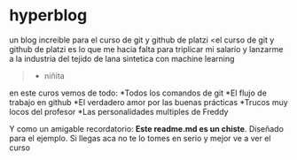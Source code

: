 # hyperblog
un blog increible para el curso de git y github de platzi
<el curso de git y github de platzi es lo que me hacia falta para triplicar mi salario y lanzarme a la industria del tejido de lana sintetica con machine learning

> - niñita

en este curos vemos de todo:
*Todos los comandos de git
*El flujo de trabajo en github
*El verdadero amor por las buenas prácticas
*Trucos muy locos del profesor
*Las personalidades multiples de Freddy

Y como un amigable recordatorio: **Este readme.md es un chiste**. Diseñado para el ejemplo. Si llegas aca no te lo tomes en serio y mejor ve a ver el curso